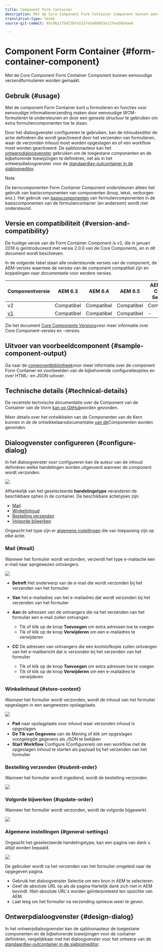 ```yaml
---
title: Component Form Container
description: Met de Core Component Form Container Component kunnen eenvoudige verzendformulieren worden gemaakt.
translation-type: tm+mt
source-git-commit: 95c0621f5423bfa515fe5e8b693e127ea56b4ae0

---
```



# Component Form Container {#form-container-component}

Met de Core Component Form Container Component kunnen eenvoudige verzendformulieren worden gemaakt.

## Gebruik {#usage}

Met de component Form Container kunt u formulieren en functies voor eenvoudige informatieverzending maken door eenvoudige WCM-formulieren te ondersteunen en door een geneste structuur te gebruiken om extra formuliercomponenten toe te staan.

Door het dialoogvenster [](#configure-dialog) configureren te gebruiken, kan de inhoudseditor de actie definiëren die wordt geactiveerd door het verzenden van formulieren, waar de verzonden inhoud moet worden opgeslagen en of een workflow moet worden geactiveerd. De sjabloonauteur kan het [ontwerpdialoogvenster](#design-dialog) gebruiken om de toegestane componenten en de bijbehorende toewijzingen te definiëren, net als in het ontwerpdialoogvenster voor de [standaardlay-outcontainer in de sjablooneditor](https://docs.adobe.com/content/help/en/experience-manager-cloud-service/sites/authoring/features/templates.html).

>[!NOTE]
>
>De kerncomponenten Form Container Component ondersteunen alleen het gebruik van basiscomponenten van componenten (knop, tekst, verborgen enz.). Het gebruik van [basiscomponenten](https://docs.adobe.com/content/help/en/experience-manager-65/authoring/siteandpage/default-components-foundation.html) van formuliercomponenten in de basiscomponenten van de formuliercontainer (en andersom) wordt niet ondersteund.

## Versie en compatibiliteit {#version-and-compatibility}

De huidige versie van de Form Container Component is v2, die in januari 2018 is geïntroduceerd met versie 2.0.0 van de Core Components, en in dit document wordt beschreven.

In de volgende tabel staan alle ondersteunde versies van de component, de AEM-versies waarmee de versies van de component compatibel zijn en koppelingen naar documentatie voor eerdere versies.

| Componentversie | AEM 6.3 | AEM 6.4 | AEM 6.5 | AEM as a Cloud Service |
|--- |--- |--- |--- |---|
| v2 | Compatibel | Compatibel | Compatibel | Compatibel |
| [v1](/help/components/v1/form-container-v1.md) | Compatibel | Compatibel | Compatibel | - |

Zie het document [Core Components Versions](/help/versions.md)voor meer informatie over Core Component-versies en -versies.

## Uitvoer van voorbeeldcomponent {#sample-component-output}

Ga naar de [componentbibliotheek](https://adobe.com/go/aem_cmp_library_form_container)voor meer informatie over de component Form Container en voorbeelden van de bijbehorende configuratieopties en over HTML- en JSON-uitvoer.

## Technische details {#technical-details}

De recentste technische documentatie over de Component van de Container van de Vorm [kan op GitHub](https://adobe.com/go/aem_cmp_tech_form_container_v2)worden gevonden.

Meer details over het ontwikkelen van de Componenten van de Kern kunnen in de de ontwikkelaarsdocumentatie [van de](/help/developing/overview.md)Componenten worden gevonden.

## Dialoogvenster configureren {#configure-dialog}

In het dialoogvenster voor configureren kan de auteur van de inhoud definiëren welke handelingen worden uitgevoerd wanneer de component wordt verzonden.

![](/help/assets/screen_shot_2018-01-12at122046.png)

Afhankelijk van het geselecteerde **handelingstype** veranderen de beschikbare opties in de container. De beschikbare actietypen zijn:

* [Mail](#mail)
* [Winkelinhoud](#store-content)
* [Bestelling verzenden](#submit-order)
* [Volgorde bijwerken](#update-order)

Ongeacht het type zijn er [algemene instellingen](#general-settings) die van toepassing zijn op elke actie.

### Mail {#mail}

Wanneer het formulier wordt verzonden, verzendt het type e-mailactie een e-mail naar aangewezen ontvangers.

![](/help/assets/screen_shot_2018-01-12at122554.png)

* **Betreft** Het onderwerp van de e-mail die wordt verzonden bij het verzenden van het formulier
* **Van** het e-mailadres van het e-mailadres dat wordt verzonden bij het verzenden van het formulier
* **Aan** de adressen van de ontvangers die na het verzenden van het formulier een e-mail zullen ontvangen

   * Tik of klik op de knop **Toevoegen** om extra adressen toe te voegen
   * Tik of klik op de knop **Verwijderen** om een e-mailadres te verwijderen
* **CC** De adressen van ontvangers die een koolstofkopie zullen ontvangen van het e-mailbericht dat is verzonden bij het verzenden van het formulier
   * Tik of klik op de knop **Toevoegen** om extra adressen toe te voegen
   * Tik of klik op de knop **Verwijderen** om een e-mailadres te verwijderen

### Winkelinhoud {#store-content}

Wanneer het formulier wordt verzonden, wordt de inhoud van het formulier opgeslagen in een aangewezen opslagplaats.

![](/help/assets/screen_shot_2018-01-12at122538.png)

* **Pad** naar opslagplaats voor inhoud waar verzonden inhoud is opgeslagen
* **De Tik van Gegevens** van de Mening of klik om opgeslagen voorgelegde gegevens als JSON te bekijken
* **Start Workflow** Configure (Configureren) om een workflow met de opgeslagen inhoud te starten als payload bij het verzenden van het formulier

### Bestelling verzenden {#submit-order}

Wanneer het formulier wordt ingediend, wordt de bestelling verzonden.

![](/help/assets/chlimage_1-3.png)

### Volgorde bijwerken {#update-order}

Wanneer het formulier wordt verzonden, wordt de volgorde bijgewerkt.

![](/help/assets/chlimage_1-4.png)

### Algemene instellingen {#general-settings}

Ongeacht het geselecteerde handelingstype, kan een pagina van dank u altijd worden bepaald.

![](/help/assets/chlimage_1-5.png)

De gebruiker wordt na het verzenden van het formulier omgeleid naar de opgegeven pagina.

* Gebruik het dialoogvenster Selectie om een bron in AEM te selecteren.
* Geef de absolute URL op als de pagina Hartelijk dank zich niet in AEM bevindt. Niet-absolute URL&#39;s worden geïnterpreteerd ten opzichte van AEM.
* Laat leeg om het formulier na verzending opnieuw weer te geven.

## Ontwerpdialoogvenster {#design-dialog}

In het ontwerpdialoogvenster kan de sjabloonauteur de toegestane componenten en de bijbehorende toewijzingen voor de container definiëren, vergelijkbaar met het dialoogvenster voor het ontwerp van de [standaardlay-outcontainer in de sjablooneditor](https://docs.adobe.com/content/help/en/experience-manager-cloud-service/sites/authoring/features/templates.html).
